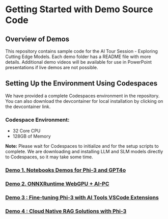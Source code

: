 # Getting Started with Demo Source Code

## Overview of Demos
This repository contains sample code for the AI Tour Session - Exploring Cutting Edge Models. Each demo folder has a README file with more details. Additional demo videos will be available for use in PowerPoint presentations if live demos are not possible.

## Setting Up the Environment Using Codespaces
We have provided a complete Codespaces environment in the repository. You can also download the devcontainer for local installation by clicking on the devcontainer link.

### Codespace Environment:

- 32 Core CPU
- 128GB of Memory

**Note:** Please wait for Codespaces to initialize and for the setup scripts to complete. We are downloading and installing LLM and SLM models directly to Codespaces, so it may take some time.

### [Demo 1. Notebooks Demos for Phi-3 and GPT4o](/src/01.InferencePhi3/01.notebooks/Readme.md)

### [Demo 2. ONNXRuntime WebGPU + AI-PC](/src/02.%20ONNXRuntime/) 

### [Demo 3 : Fine-tuning Phi-3 with AI Tools VSCode Extensions](../src/03.AIToolsSolutionE2E/Readme.md)

### [Demo 4 : Cloud Native RAG Solutions with Phi-3](/src/04.CloudNativeRAG/Readme.md)

